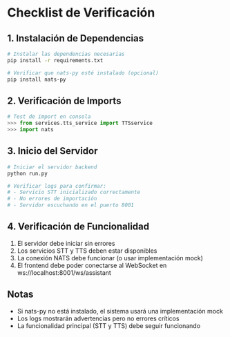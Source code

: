 # Checklist de Verificación

## 1. Instalación de Dependencias
```bash
# Instalar las dependencias necesarias
pip install -r requirements.txt

# Verificar que nats-py esté instalado (opcional)
pip install nats-py
```

## 2. Verificación de Imports
```python
# Test de import en consola
>>> from services.tts_service import TTSservice
>>> import nats
```

## 3. Inicio del Servidor
```bash
# Iniciar el servidor backend
python run.py

# Verificar logs para confirmar:
# - Servicio STT inicializado correctamente
# - No errores de importación
# - Servidor escuchando en el puerto 8001
```

## 4. Verificación de Funcionalidad
1. El servidor debe iniciar sin errores
2. Los servicios STT y TTS deben estar disponibles
3. La conexión NATS debe funcionar (o usar implementación mock)
4. El frontend debe poder conectarse al WebSocket en ws://localhost:8001/ws/assistant

## Notas
- Si nats-py no está instalado, el sistema usará una implementación mock
- Los logs mostrarán advertencias pero no errores críticos
- La funcionalidad principal (STT y TTS) debe seguir funcionando

